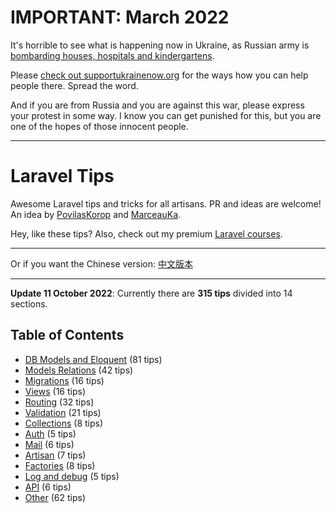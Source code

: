 # IMPORTANT: March 2022

It's horrible to see what is happening now in Ukraine, as Russian army is [bombarding houses, hospitals and kindergartens](https://twitter.com/DavidCornDC/status/1501620037785997316).

Please [check out supportukrainenow.org](https://supportukrainenow.org/) for the ways how you can help people there. Spread the word.

And if you are from Russia and you are against this war, please express your protest in some way. I know you can get punished for this, but you are one of the hopes of those innocent people.

---

# Laravel Tips

Awesome Laravel tips and tricks for all artisans. PR and ideas are welcome!  
An idea by [PovilasKorop](https://github.com/PovilasKorop) and [MarceauKa](https://github.com/MarceauKa).

Hey, like these tips? Also, check out my premium [Laravel courses](https://laraveldaily.com/courses?utm_source=github&utm_campaign=laravel-tips).

---

Or if you want the Chinese version:
[中文版本](https://github.com/Lysice/laravel-tips-chinese/blob/master/README-zh.md)

---

**Update 11 October 2022**: Currently there are **315 tips** divided into 14 sections.

## Table of Contents

- [DB Models and Eloquent](DB_Models_and_Eloquent.md) (81 tips)
- [Models Relations](Models_Relations.md) (42 tips)
- [Migrations](Migrations.md) (16 tips)
- [Views](Views.md) (16 tips)
- [Routing](Routing.md) (32 tips)
- [Validation](Validation.md) (21 tips)
- [Collections](Collections.md) (8 tips)
- [Auth](Auth.md) (5 tips)
- [Mail](Mail.md) (6 tips)
- [Artisan](Artisan.md) (7 tips)
- [Factories](Factories.md) (8 tips)
- [Log and debug](Log_and_Debug.md) (5 tips)
- [API](Api.md) (6 tips)
- [Other](Other.md) (62 tips)
